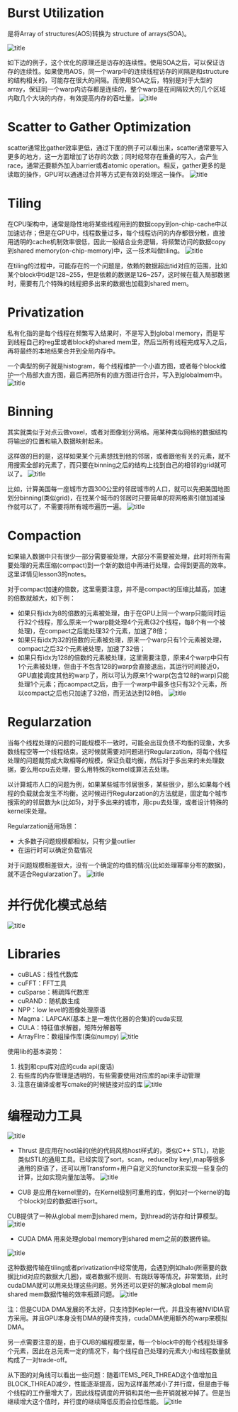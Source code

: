 # Burst Utilization
是将Array of structures(AOS)转换为 structure of arrays(SOA)。

![title](https://raw.githubusercontent.com/HViktorTsoi/gitnote-image/master/gitnote/2020/04/06/1586159773527-1586159773529.png) 

如下边的例子，这个优化的原理还是访存的连续性。使用SOA之后，可以保证访存的连续性。如果使用AOS，同一个warp中的连续线程访存的间隔是和structure的结构相关的，可能存在很大的间隔。而使用SOA之后，特别是对于大型的array，保证同一个warp内访存都是连续的，整个warp是在间隔较大的几个区域内取几个大块的内存，有效提高内存的吞吐量。
![title](https://raw.githubusercontent.com/HViktorTsoi/gitnote-image/master/gitnote/2020/04/06/1586159916461-1586159916462.png)


# Scatter to Gather Optimization
scatter通常比gather效率更低，通过下面的例子可以看出来，scatter通常要写入更多的地方，这一方面增加了访存的次数；同时经常存在重叠的写入，会产生race，通常还要额外加入barrier或者atomic operation。相反，gather更多的是读取的操作，GPU可以通通过合并等方式更有效的处理这一操作。
![title](https://raw.githubusercontent.com/HViktorTsoi/gitnote-image/master/gitnote/2020/04/09/1586442961120-1586442961124.png)
 

# Tiling
在CPU架构中，通常是隐性地将某些线程用到的数据copy到on-chip-cache中以加速访存；但是在GPU中，线程数量过多，每个线程访问的内存都很分散，直接用透明的cache机制效率很低，因此一般结合业务逻辑，将频繁访问的数据copy到shared memory(on-chip-memory)中，这一技术叫做tiling。
![title](https://raw.githubusercontent.com/HViktorTsoi/gitnote-image/master/gitnote/2020/04/09/1586443360667-1586443360671.png)

在tiling的过程中，可能存在的一个问题是，依赖的数据超出tid对应的范围，比如某个block中tid是128~255，但是依赖的数据是126~257，这时候在载入局部数据时，需要有几个特殊的线程把多出来的数据也加载到shared mem。


# Privatization
私有化指的是每个线程在频繁写入结果时，不是写入到global memory，而是写到线程自己的reg里或者block的shared mem里，然后当所有线程完成写入之后，再将最终的本地结果合并到全局内存中。

一个典型的例子就是histogram，每个线程维护一个小直方图，或者每个block维护一个局部大直方图，最后再把所有的直方图进行合并，写入到globalmem中。
![title](https://raw.githubusercontent.com/HViktorTsoi/gitnote-image/master/gitnote/2020/04/10/1586500966558-1586500966561.png)


# Binning
其实就类似于对点云做voxel，或者对图像划分网格。用某种类似网格的数据结构将输出的位置和输入数据映射起来。

这样做的目的是，这样如果某个元素想找到他的邻居，或者跟他有关的元素，就不用搜索全部的元素了，而只要在binning之后的结构上找到自己的相邻的grid就可以了。
![title](https://raw.githubusercontent.com/HViktorTsoi/gitnote-image/master/gitnote/2020/04/10/1586502339683-1586502339685.png)

比如，计算美国每一座城市方圆300公里的邻居城市的人口，就可以先把美国地图划分binning(类似grid)，在找某个城市的邻居时只要简单的将网格索引做加减操作就可以了，不需要将所有城市遍历一遍。
![title](https://raw.githubusercontent.com/HViktorTsoi/gitnote-image/master/gitnote/2020/04/10/1586503307202-1586503307203.png)


# Compaction
如果输入数据中只有很少一部分需要被处理，大部分不需要被处理，此时将所有需要处理的元素压缩(compact)到一个新的数组中再进行处理，会得到更高的效率。这里详情见lesson3的notes。

对于compact加速的倍数，这里需要注意，并不是compact的压缩比越高，加速的倍数就越大，如下例：

- 如果只有idx为8的倍数的元素被处理，由于在GPU上同一个warp只能同时运行32个线程，那么原来一个warp能处理4个元素(32个线程，每8个有一个被处理)，在compact之后能处理32个元素，加速了8倍；
- 如果只有idx为32的倍数的元素被处理，原来一个warp只有1个元素被处理，compact之后32个元素被处理，加速了32倍；
- 如果只有idx为128的倍数的元素被处理，这里需要注意，原来4个warp中只有1个元素被处理，但由于不包含128的warp会直接退出，其运行时间接近0，GPU直接调度其他的warp了，所以可认为原来1个warp(包含128的warp)只能处理1个元素；而caompact之后，由于一个warp中最多也只有32个元素，所以compact之后也只加速了32倍，而无法达到128倍。
![title](https://raw.githubusercontent.com/HViktorTsoi/gitnote-image/master/gitnote/2020/04/10/1586507748708-1586507748710.png)


# Regularzation
当每个线程处理的问题的可能规模不一致时，可能会出现负债不均衡的现象，大多数线程空等一个线程结束。这时候就需要对问题进行Regularzation，将每个线程处理的问题裁剪成大致相等的规模，保证负载均衡，然后对于多出来的未处理数据，要么用cpu去处理，要么用特殊的kernel或算法去处理。

以计算城市人口的问题为例，如果某些城市邻居很多，某些很少，那么如果每个线程的负载就会发生不均衡。这时候进行Regularzation的方法就是，固定每个城市搜索的的邻居数为k(比如5)，对于多出来的城市，用cpu去处理，或者设计特殊的kernel来处理。

Regularzation适用场景：
- 大多数子问题规模都相似，只有少量outlier
- 在运行时可以确定负载情况

对于问题规模相差很大，没有一个确定的均值的情况(比如处理幂率分布的数据)，就不适合Regularzation了。
![title](https://raw.githubusercontent.com/HViktorTsoi/gitnote-image/master/gitnote/2020/04/10/1586530419309-1586530419311.png)


# 并行优化模式总结
![title](https://raw.githubusercontent.com/HViktorTsoi/gitnote-image/master/gitnote/2020/04/10/1586530710185-1586530710188.png)


# Libraries
- cuBLAS：线性代数库
- cuFFT：FFT工具
- cuSparse：稀疏阵代数库
- cuRAND：随机数生成
- NPP：low level的图像处理原语
- Magma：LAPCAK(基本上是一堆优化器的合集)的cuda实现
- CULA：特征值求解器，矩阵分解器等
- ArrayFIre：数组操作库(类似numpy)
![title](https://raw.githubusercontent.com/HViktorTsoi/gitnote-image/master/gitnote/2020/04/10/1586531787258-1586531787260.png)

使用lib的基本姿势：
1. 找到和cpu库对应的cuda api(废话)
2. 有些库的内存管理是透明的，有些需要使用对应库的api来手动管理
3. 注意在编译或者写cmake的时候链接对应的库
![title](https://raw.githubusercontent.com/HViktorTsoi/gitnote-image/master/gitnote/2020/04/10/1586532252787-1586532252790.png)

# 编程动力工具

![title](https://raw.githubusercontent.com/HViktorTsoi/gitnote-image/master/gitnote/2020/04/11/1586588290390-1586588290393.png)

- Thrust
是应用在host端的(他的代码风格host样式的，类似C++ STL)，功能类似STL的通用工具。已经实现了sort，scan，reduce(by key),map等很多通用的原语了，还可以用Transform+用户自定义的functor来实现一些复杂的计算，比如实现向量加法等。
![title](https://raw.githubusercontent.com/HViktorTsoi/gitnote-image/master/gitnote/2020/04/11/1586579179700-1586579179704.png)

- CUB
是应用在kernel里的，在Kernel级别可重用的库，例如对一个kernel的每个block对应的数据进行sort。

CUB提供了一种从global mem到shared mem，到thread的访存和计算模型。
![title](https://raw.githubusercontent.com/HViktorTsoi/gitnote-image/master/gitnote/2020/04/11/1586586056393-1586586056395.png)

- CUDA DMA
用来处理global memory到shared mem之前的数据传输。

![title](https://raw.githubusercontent.com/HViktorTsoi/gitnote-image/master/gitnote/2020/04/11/1586588199943-1586588199945.png)

这种数据传输在tiling或者privatization中经常使用，会遇到例如halo(所需要的数据比tid对应的数据大几圈)，或者数据不规则、有跳跃等等情况，非常繁琐，此时cudaDMA就可以用来处理这些问题。另外还可以更好的解决global mem向shared mem数据传输的效率瓶颈问题。
![title](https://raw.githubusercontent.com/HViktorTsoi/gitnote-image/master/gitnote/2020/04/11/1586588849642-1586588849644.png)

注：但是CUDA DMA发展的不太好，只支持到Kepler一代，并且没有被NVIDIA官方采用。并且GPU本身没有DMA的硬件支持，cudaDMA使用额外的warp来模拟DMA。

另一点需要注意的是，由于CUB的编程模型里，每一个block中的每个线程处理多个元素，因此在总元素一定的情况下，每个线程自己处理的元素大小和线程数量就构成了一对trade-off。

从下图的对角线可以看出一些问题：随着ITEMS_PER_THREAD这个值增加且BLOCK_THREAD减少，性能逐渐提高，因为这样虽然减小了并行度，但是由于每个线程的工作量增大了，因此线程调度的开销和其他一些开销就被冲掉了。但是当继续增大这个值时，并行度的继续降低反而会拉低性能。
![title](https://raw.githubusercontent.com/HViktorTsoi/gitnote-image/master/gitnote/2020/04/11/1586596193678-1586596193694.png)

